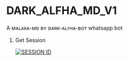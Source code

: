 # DARK_ALFHA_MD_V1
A ᴍᴀʟᴀᴋᴀ-ᴍᴅ ʙʏ ᴅᴀʀᴋ-ᴀʟꜰʜᴀ-ʙᴏᴛ whatsapp bot

1. Get Session
   
    
     <a href='https://toxic-alexa-qr92-4bcc7b3bfc2c.herokuapp.com' target="_blank"><img alt='SESSION ID' src='https://img.shields.io/badge/Session_id-100000?style=for-the-badge&logo=scan&logoColor=white&labelColor=black&color=black'/></a>

